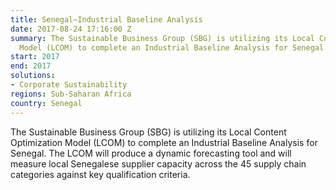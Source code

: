 ```yaml
---
title: Senegal—Industrial Baseline Analysis
date: 2017-08-24 17:16:00 Z
summary: The Sustainable Business Group (SBG) is utilizing its Local Content Optimization
  Model (LCOM) to complete an Industrial Baseline Analysis for Senegal.
start: 2017
end: 2017
solutions:
- Corporate Sustainability
regions: Sub-Saharan Africa
country: Senegal
---
```


The Sustainable Business Group (SBG) is utilizing its Local Content Optimization Model (LCOM) to complete an Industrial Baseline Analysis for Senegal. The LCOM will produce a dynamic forecasting tool and will measure local Senegalese supplier capacity across the 45 supply chain categories against key qualification criteria. 
